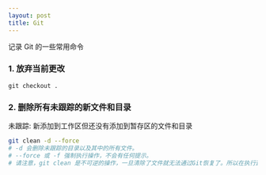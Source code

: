 ```yaml
---
layout: post
title: Git
---
```


记录 Git 的一些常用命令

### 1. 放弃当前更改

```git
git checkout .
```

### 2. 删除所有未跟踪的新文件和目录

未跟踪: 新添加到工作区但还没有添加到暂存区的文件和目录

```bash
git clean -d --force
# -d 会删除未跟踪的目录以及其中的所有文件。
# --force 或 -f 强制执行操作，不会有任何提示。
# 请注意，git clean 是不可逆的操作，一旦清除了文件就无法通过Git恢复了。所以在执行这个命令之前请确保你确实想要删除这些文件。
```
